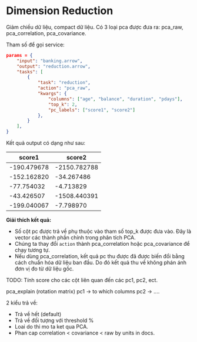 # Dimension Reduction


Giảm chiều dữ liệu, compact dữ liệu. Có 3 loại pca được đưa ra: pca_raw, pca_correlation, pca_covariance.

Tham số để gọi service:

```json
params = {
    "input": "banking.arrow",
    "output": "reduction.arrow",
    "tasks": [
        {
            "task": "reduction",
            "action": "pca_raw",
            "kwargs": {
                "columns": ["age", "balance", "duration", "pdays"],
                "top_k": 2,
				"pc_labels": ["score1", "score2"]
            },
        }
    ],
}
```

Kết quả output có dạng như sau:

| score1         | score2         |
|--------------|--------------|
| -190.479678  | -2150.782788 |
| -152.162820  | -34.267486   |
| -77.754032   | -4.713829    |
| -43.426507   | -1508.440391 |
| -199.040067  | -7.798970    |



**Giải thích kết quả:**

- Số cột pc được trả về phụ thuộc vào tham số top_k được đưa vào. Đây là vector các thành phần chính trong phân tích PCA.
- Chúng ta thay đổi `action` thành pca_correlation hoặc pca_covariance để chạy tương tự.
- Nếu dùng pca_correlation, kết quả pc thu được đã được biến đổi bằng cách chuẩn hóa dữ liệu ban đầu. Do đó kết quả thu về không phán ánh đơn vị đo từ dữ liệu gốc.

TODO: Tính score cho các cột liên quan đến các pc1, pc2, ect.

pca_explain (rotation matrix)
pc1 -> to which columns
pc2 -> ....

2 kiểu trả về:
- Trả về hết (default)
- Trả về đối tượng với threshold %
- Loai do thi mo ta ket qua PCA.
- Phan cap correlation < covariance < raw by units in docs.

